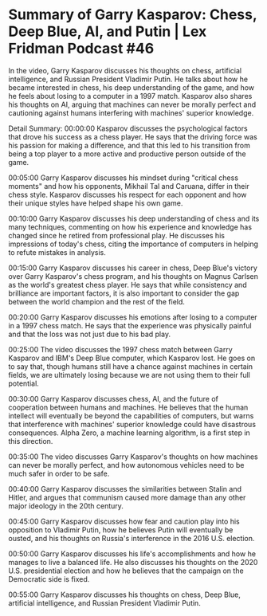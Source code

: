 # Summary of Garry Kasparov: Chess, Deep Blue, AI, and Putin | Lex Fridman Podcast #46

In the video, Garry Kasparov discusses his thoughts on chess, artificial intelligence, and Russian President Vladimir Putin. He talks about how he became interested in chess, his deep understanding of the game, and how he feels about losing to a computer in a 1997 match. Kasparov also shares his thoughts on AI, arguing that machines can never be morally perfect and cautioning against humans interfering with machines' superior knowledge.

Detail Summary: 
00:00:00
Kasparov discusses the psychological factors that drove his success as a chess player. He says that the driving force was his passion for making a difference, and that this led to his transition from being a top player to a more active and productive person outside of the game.

00:05:00
Garry Kasparov discusses his mindset during "critical chess moments" and how his opponents, Mikhail Tal and Caruana, differ in their chess style. Kasparov discusses his respect for each opponent and how their unique styles have helped shape his own game.

00:10:00
Garry Kasparov discusses his deep understanding of chess and its many techniques, commenting on how his experience and knowledge has changed since he retired from professional play. He discusses his impressions of today's chess, citing the importance of computers in helping to refute mistakes in analysis.

00:15:00
Garry Kasparov discusses his career in chess, Deep Blue's victory over Garry Kasparov's chess program, and his thoughts on Magnus Carlsen as the world's greatest chess player. He says that while consistency and brilliance are important factors, it is also important to consider the gap between the world champion and the rest of the field.

00:20:00
Garry Kasparov discusses his emotions after losing to a computer in a 1997 chess match. He says that the experience was physically painful and that the loss was not just due to his bad play.

00:25:00
The video discusses the 1997 chess match between Garry Kasparov and IBM's Deep Blue computer, which Kasparov lost. He goes on to say that, though humans still have a chance against machines in certain fields, we are ultimately losing because we are not using them to their full potential.

00:30:00
Garry Kasparov discusses chess, AI, and the future of cooperation between humans and machines. He believes that the human intellect will eventually be beyond the capabilities of computers, but warns that interference with machines' superior knowledge could have disastrous consequences. Alpha Zero, a machine learning algorithm, is a first step in this direction.

00:35:00
The video discusses Garry Kasparov's thoughts on how machines can never be morally perfect, and how autonomous vehicles need to be much safer in order to be safe.

00:40:00
Garry Kasparov discusses the similarities between Stalin and Hitler, and argues that communism caused more damage than any other major ideology in the 20th century.

00:45:00
Garry Kasparov discusses how fear and caution play into his opposition to Vladimir Putin, how he believes Putin will eventually be ousted, and his thoughts on Russia's interference in the 2016 U.S. election.

00:50:00
Garry Kasparov discusses his life's accomplishments and how he manages to live a balanced life. He also discusses his thoughts on the 2020 U.S. presidential election and how he believes that the campaign on the Democratic side is fixed.

00:55:00
Garry Kasparov discusses his thoughts on chess, Deep Blue, artificial intelligence, and Russian President Vladimir Putin.

